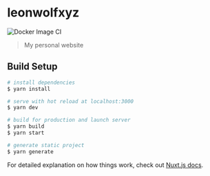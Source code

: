 # leonwolfxyz
![Docker Image CI](https://github.com/leon3103/leonwolfxyz/workflows/Docker%20Image%20CI/badge.svg?branch=master)

> My personal website
## Build Setup

``` bash
# install dependencies
$ yarn install

# serve with hot reload at localhost:3000
$ yarn dev

# build for production and launch server
$ yarn build
$ yarn start

# generate static project
$ yarn generate
```


For detailed explanation on how things work, check out [Nuxt.js docs](https://nuxtjs.org).
